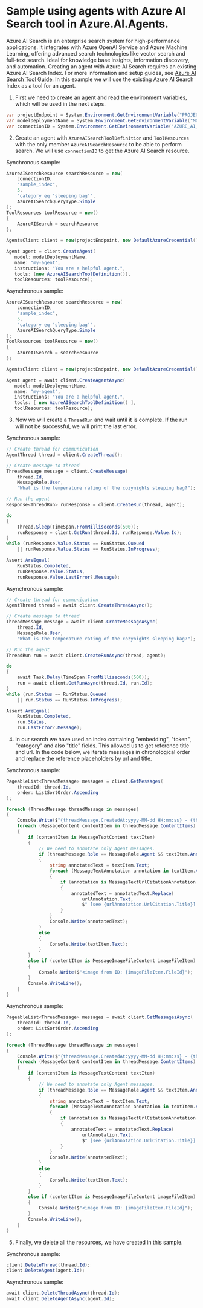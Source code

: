 # Sample using agents with Azure AI Search tool in Azure.AI.Agents.

Azure AI Search is an enterprise search system for high-performance applications.
It integrates with Azure OpenAI Service and Azure Machine Learning, offering advanced
search technologies like vector search and full-text search. Ideal for knowledge base
insights, information discovery, and automation. Creating an agent with Azure AI
Search requires an existing Azure AI Search Index. For more information and setup
guides, see [Azure AI Search Tool Guide](https://learn.microsoft.com/azure/ai-services/agents/how-to/tools/azure-ai-search).
In this example we will use the existing Azure AI Search Index as a tool for an agent.

1. First we need to create an agent and read the environment variables, which will be used in the next steps.
```C# Snippet:AgentsAzureAISearchExample_CreateProjectClient
var projectEndpoint = System.Environment.GetEnvironmentVariable("PROJECT_ENDPOINT");
var modelDeploymentName = System.Environment.GetEnvironmentVariable("MODEL_DEPLOYMENT_NAME");
var connectionID = System.Environment.GetEnvironmentVariable("AZURE_AI_CONNECTION_ID");
```

2. Create an agent with `AzureAISearchToolDefinition` and `ToolResources` with the only member `AzureAISearchResource` to be able to perform search. We will use `connectionID` to get the Azure AI Search resource.

Synchronous sample:
```C# Snippet:AgentsCreateAgentWithAzureAISearchTool_Sync
AzureAISearchResource searchResource = new(
    connectionID,
    "sample_index",
    5,
    "category eq 'sleeping bag'",
    AzureAISearchQueryType.Simple
);
ToolResources toolResource = new()
{
    AzureAISearch = searchResource
};

AgentsClient client = new(projectEndpoint, new DefaultAzureCredential());

Agent agent = client.CreateAgent(
   model: modelDeploymentName,
   name: "my-agent",
   instructions: "You are a helpful agent.",
   tools: [new AzureAISearchToolDefinition()],
   toolResources: toolResource);
```

Asynchronous sample:
```C# Snippet:AgentsCreateAgentWithAzureAISearchTool
AzureAISearchResource searchResource = new(
    connectionID,
    "sample_index",
    5,
    "category eq 'sleeping bag'",
    AzureAISearchQueryType.Simple
);
ToolResources toolResource = new()
{
    AzureAISearch = searchResource
};

AgentsClient client = new(projectEndpoint, new DefaultAzureCredential());

Agent agent = await client.CreateAgentAsync(
   model: modelDeploymentName,
   name: "my-agent",
   instructions: "You are a helpful agent.",
   tools: [ new AzureAISearchToolDefinition() ],
   toolResources: toolResource);
```

3. Now we will create a `ThreadRun` and wait until it is complete. If the run will not be successful, we will print the last error.

Synchronous sample:
```C# Snippet:AgentsAzureAISearchExample_CreateRun_Sync
// Create thread for communication
AgentThread thread = client.CreateThread();

// Create message to thread
ThreadMessage message = client.CreateMessage(
    thread.Id,
    MessageRole.User,
    "What is the temperature rating of the cozynights sleeping bag?");

// Run the agent
Response<ThreadRun> runResponse = client.CreateRun(thread, agent);

do
{
    Thread.Sleep(TimeSpan.FromMilliseconds(500));
    runResponse = client.GetRun(thread.Id, runResponse.Value.Id);
}
while (runResponse.Value.Status == RunStatus.Queued
    || runResponse.Value.Status == RunStatus.InProgress);

Assert.AreEqual(
    RunStatus.Completed,
    runResponse.Value.Status,
    runResponse.Value.LastError?.Message);
```

Asynchronous sample:
```C# Snippet:AgentsAzureAISearchExample_CreateRun
// Create thread for communication
AgentThread thread = await client.CreateThreadAsync();

// Create message to thread
ThreadMessage message = await client.CreateMessageAsync(
    thread.Id,
    MessageRole.User,
    "What is the temperature rating of the cozynights sleeping bag?");

// Run the agent
ThreadRun run = await client.CreateRunAsync(thread, agent);

do
{
    await Task.Delay(TimeSpan.FromMilliseconds(500));
    run = await client.GetRunAsync(thread.Id, run.Id);
}
while (run.Status == RunStatus.Queued
    || run.Status == RunStatus.InProgress);

Assert.AreEqual(
    RunStatus.Completed,
    run.Status,
    run.LastError?.Message);
```

4. In our search we have used an index containing "embedding", "token", "category" and also "title" fields. This allowed us to get reference title and url. In the code below, we iterate messages in chronological order and replace the reference placeholders by url and title.

Synchronous sample:
```C# Snippet:AgentsPopulateReferencesAgentWithAzureAISearchTool_Sync
PageableList<ThreadMessage> messages = client.GetMessages(
    threadId: thread.Id,
    order: ListSortOrder.Ascending
);

foreach (ThreadMessage threadMessage in messages)
{
    Console.Write($"{threadMessage.CreatedAt:yyyy-MM-dd HH:mm:ss} - {threadMessage.Role,10}: ");
    foreach (MessageContent contentItem in threadMessage.ContentItems)
    {
        if (contentItem is MessageTextContent textItem)
        {
            // We need to annotate only Agent messages.
            if (threadMessage.Role == MessageRole.Agent && textItem.Annotations.Count > 0)
            {
                string annotatedText = textItem.Text;
                foreach (MessageTextAnnotation annotation in textItem.Annotations)
                {
                    if (annotation is MessageTextUrlCitationAnnotation urlAnnotation)
                    {
                        annotatedText = annotatedText.Replace(
                            urlAnnotation.Text,
                            $" [see {urlAnnotation.UrlCitation.Title}] ({urlAnnotation.UrlCitation.Url})");
                    }
                }
                Console.Write(annotatedText);
            }
            else
            {
                Console.Write(textItem.Text);
            }
        }
        else if (contentItem is MessageImageFileContent imageFileItem)
        {
            Console.Write($"<image from ID: {imageFileItem.FileId}");
        }
        Console.WriteLine();
    }
}
```

Asynchronous sample:
```C# Snippet:AgentsPopulateReferencesAgentWithAzureAISearchTool
PageableList<ThreadMessage> messages = await client.GetMessagesAsync(
    threadId: thread.Id,
    order: ListSortOrder.Ascending
);

foreach (ThreadMessage threadMessage in messages)
{
    Console.Write($"{threadMessage.CreatedAt:yyyy-MM-dd HH:mm:ss} - {threadMessage.Role,10}: ");
    foreach (MessageContent contentItem in threadMessage.ContentItems)
    {
        if (contentItem is MessageTextContent textItem)
        {
            // We need to annotate only Agent messages.
            if (threadMessage.Role == MessageRole.Agent && textItem.Annotations.Count > 0)
            {
                string annotatedText = textItem.Text;
                foreach (MessageTextAnnotation annotation in textItem.Annotations)
                {
                    if (annotation is MessageTextUrlCitationAnnotation urlAnnotation)
                    {
                        annotatedText = annotatedText.Replace(
                            urlAnnotation.Text,
                            $" [see {urlAnnotation.UrlCitation.Title}] ({urlAnnotation.UrlCitation.Url})");
                    }
                }
                Console.Write(annotatedText);
            }
            else
            {
                Console.Write(textItem.Text);
            }
        }
        else if (contentItem is MessageImageFileContent imageFileItem)
        {
            Console.Write($"<image from ID: {imageFileItem.FileId}");
        }
        Console.WriteLine();
    }
}
```

5. Finally, we delete all the resources, we have created in this sample.

Synchronous sample:
```C# Snippet:AgentsAzureAISearchExample_Cleanup_Sync
client.DeleteThread(thread.Id);
client.DeleteAgent(agent.Id);
```

Asynchronous sample:
```C# Snippet:AgentsAzureAISearchExample_Cleanup
await client.DeleteThreadAsync(thread.Id);
await client.DeleteAgentAsync(agent.Id);
```
